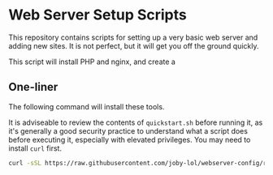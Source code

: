 # Web Server Setup Scripts

This repository contains scripts for setting up a very basic web server and adding new sites. It is not perfect, but it will get you off the ground quickly.

This script will install PHP and nginx, and create a 

## One-liner

The following command will install these tools.

It is adviseable to review the contents of `quickstart.sh` before running it, as it's generally a good security practice to understand what a script does before executing it, especially with elevated privileges. You may need to install `curl` first.

```bash
curl -sSL https://raw.githubusercontent.com/joby-lol/webserver-config/refs/heads/main/quickstart.sh | bash
```

